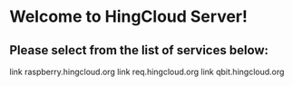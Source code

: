 # Welcome to HingCloud Server! 
## Please select from the list of services below:  

link raspberry.hingcloud.org
link req.hingcloud.org
link qbit.hingcloud.org
